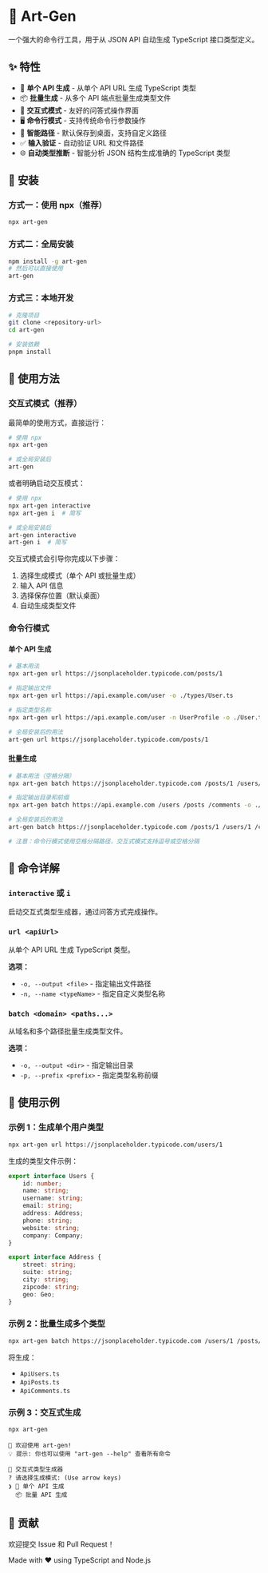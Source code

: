 # 🎨 Art-Gen

一个强大的命令行工具，用于从 JSON API 自动生成 TypeScript 接口类型定义。

## ✨ 特性

- 🔗 **单个 API 生成** - 从单个 API URL 生成 TypeScript 类型
- 📦 **批量生成** - 从多个 API 端点批量生成类型文件
- 🎯 **交互式模式** - 友好的问答式操作界面
- 🖥️ **命令行模式** - 支持传统命令行参数操作
- 📁 **智能路径** - 默认保存到桌面，支持自定义路径
- ✅ **输入验证** - 自动验证 URL 和文件路径
- 🌐 **自动类型推断** - 智能分析 JSON 结构生成准确的 TypeScript 类型

## 🚀 安装

### 方式一：使用 npx（推荐）
```bash
npx art-gen
```

### 方式二：全局安装
```bash
npm install -g art-gen
# 然后可以直接使用
art-gen
```

### 方式三：本地开发
```bash
# 克隆项目
git clone <repository-url>
cd art-gen

# 安装依赖
pnpm install
```

## 📖 使用方法

### 交互式模式（推荐）

最简单的使用方式，直接运行：

```bash
# 使用 npx
npx art-gen

# 或全局安装后
art-gen
```

或者明确启动交互模式：

```bash
# 使用 npx
npx art-gen interactive
npx art-gen i  # 简写

# 或全局安装后
art-gen interactive
art-gen i  # 简写
```

交互式模式会引导你完成以下步骤：
1. 选择生成模式（单个 API 或批量生成）
2. 输入 API 信息
3. 选择保存位置（默认桌面）
4. 自动生成类型文件

### 命令行模式

#### 单个 API 生成

```bash
# 基本用法
npx art-gen url https://jsonplaceholder.typicode.com/posts/1

# 指定输出文件
npx art-gen url https://api.example.com/user -o ./types/User.ts

# 指定类型名称
npx art-gen url https://api.example.com/user -n UserProfile -o ./User.ts

# 全局安装后的用法
art-gen url https://jsonplaceholder.typicode.com/posts/1
```

#### 批量生成

```bash
# 基本用法（空格分隔）
npx art-gen batch https://jsonplaceholder.typicode.com /posts/1 /users/1 /comments/1

# 指定输出目录和前缀
npx art-gen batch https://api.example.com /users /posts /comments -o ./types -p Api

# 全局安装后的用法
art-gen batch https://jsonplaceholder.typicode.com /posts/1 /users/1 /comments/1

# 注意：命令行模式使用空格分隔路径，交互式模式支持逗号或空格分隔
```

## 📝 命令详解

### `interactive` 或 `i`
启动交互式类型生成器，通过问答方式完成操作。

### `url <apiUrl>`
从单个 API URL 生成 TypeScript 类型。

**选项：**
- `-o, --output <file>` - 指定输出文件路径
- `-n, --name <typeName>` - 指定自定义类型名称

### `batch <domain> <paths...>`
从域名和多个路径批量生成类型文件。

**选项：**
- `-o, --output <dir>` - 指定输出目录
- `-p, --prefix <prefix>` - 指定类型名称前缀

## 🌰 使用示例

### 示例 1：生成单个用户类型
```bash
npx art-gen url https://jsonplaceholder.typicode.com/users/1
```

生成的类型文件示例：
```typescript
export interface Users {
    id: number;
    name: string;
    username: string;
    email: string;
    address: Address;
    phone: string;
    website: string;
    company: Company;
}

export interface Address {
    street: string;
    suite: string;
    city: string;
    zipcode: string;
    geo: Geo;
}
```

### 示例 2：批量生成多个类型
```bash
npx art-gen batch https://jsonplaceholder.typicode.com /users/1 /posts/1 /comments/1 -p Api
```

将生成：
- `ApiUsers.ts`
- `ApiPosts.ts` 
- `ApiComments.ts`

### 示例 3：交互式生成
```bash
npx art-gen
```

```
🚀 欢迎使用 art-gen!
💡 提示: 你也可以使用 "art-gen --help" 查看所有命令

🎯 交互式类型生成器
? 请选择生成模式: (Use arrow keys)
❯ 🔗 单个 API 生成
  📦 批量 API 生成
```

## 🤝 贡献

欢迎提交 Issue 和 Pull Request！

Made with ❤️ using TypeScript and Node.js